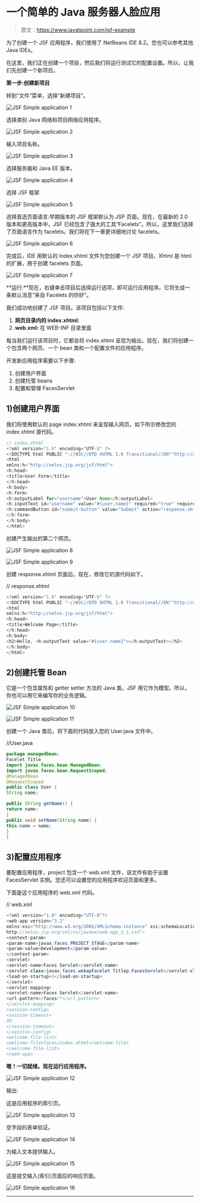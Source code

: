 # 一个简单的 Java 服务器人脸应用

> 原文：<https://www.javatpoint.com/jsf-example>

为了创建一个 JSF 应用程序，我们使用了 NetBeans IDE 8.2。您也可以参考其他 Java IDEs。

在这里，我们正在创建一个项目，然后我们将运行测试它的配置设置。所以，让我们先创建一个新项目。

**第一步:创建新项目**

转到“文件”菜单，选择“新建项目”。

![JSF Simple application 1](img/3884243e269826a11aa193efd3d402fc.png)

选择类别 Java 网络和项目网络应用程序。

![JSF Simple application 2](img/13bb1e10c68d62c8e22c48c249d0ffba.png)

输入项目名称。

![JSF Simple application 3](img/9cf9dd85ada03de39a6dd6cb1a42d8ca.png)

选择服务器和 Java EE 版本。

![JSF Simple application 4](img/e2b300f159ead20dc420a7941a149d0e.png)

选择 JSF 框架

![JSF Simple application 5](img/ffe085d338cc2e5fff2fb2351252beaf.png)

选择首选页面语言:早期版本的 JSF 框架默认为 JSP 页面。现在，在最新的 2.0 版本和更高版本中，JSF 已经包含了强大的工具“Facelets”。所以，这里我们选择了页面语言作为 facelets。我们将在下一章更详细地讨论 facelets。

![JSF Simple application 6](img/8b136d7bb4871c9105cfaf319b056748.png)

完成后，IDE 用默认的 Index.xhtml 文件为您创建一个 JSF 项目。Xhtml 是 html 的扩展，用于创建 facelets 页面。

![JSF Simple application 7](img/aa3e8bd21c2b43e1932248660e6d0dd7.png)

**运行:**现在，右键单击项目后选择运行选项，即可运行应用程序。它将生成一条默认消息“来自 Facelets 的你好”。

我们成功地创建了 JSF 项目。该项目包括以下文件:

1.  **网页目录内的 index.xhtml:**
2.  **web.xml:** 在 WEB-INF 目录里面

每当我们运行该项目时，它都会将 index.xhtml 呈现为输出。现在，我们将创建一个包含两个网页、一个 bean 类和一个配置文件的应用程序。

开发新应用程序需要以下步骤:

1.  创建用户界面
2.  创建托管 beans
3.  配置和管理 FacesServlet

## 1)创建用户界面

我们将使用默认的 page index.xhtml 来呈现输入网页。如下所示修改您的 index.xhtml 源代码。

```java
// index.xhtml
<?xml version='1.0' encoding='UTF-8' ?>
<!DOCTYPE html PUBLIC "-//W3C//DTD XHTML 1.0 Transitional//EN""http://www.w3.org/TR/xhtml1/DTD/xhtml1-transitional.dtd">
<html 
xmlns:h="http://xmlns.jcp.org/jsf/html">
<h:head>
<title>User Form</title>
</h:head>
<h:body>
<h:form>
<h:outputLabel for="username">User Name</h:outputLabel>
<h:inputText id="username" value="#{user.name}" required="true" requiredMessage="User Name is required" /><br/>
<h:commandButton id="submit-button" value="Submit" action="response.xhtml"/>
</h:form>
</h:body>
</html>

```

创建产生输出的第二个网页。

![JSF Simple application 8](img/e1c80017e9ac2114ef83e0a93ed93c81.png)

![JSF Simple application 9](img/23c51662a2cddfa201639363f0a8596c.png)

创建 response.xhtml 页面后。现在，修改它的源代码如下。

// response.xhtml

```java
<?xml version='1.0' encoding='UTF-8' ?>
<!DOCTYPE html PUBLIC "-//W3C//DTD XHTML 1.0 Transitional//EN""http://www.w3.org/TR/xhtml1/DTD/xhtml1-transitional.dtd">
<html 
xmlns:h="http://xmlns.jcp.org/jsf/html">
<h:head>
<title>Welcome Page</title>
</h:head>
<h:body>
<h2>Hello, <h:outputText value="#{user.name}"></h:outputText></h2>
</h:body>
</html>

```

## 2)创建托管 Bean

它是一个包含属性和 getter setter 方法的 Java 类。JSF 用它作为模型。所以，你也可以用它来编写你的业务逻辑。

![JSF Simple application 10](img/4f057fe06928e8499d089c7ed870002d.png)

![JSF Simple application 11](img/85d8c04bc020cbee487c49d198a48a03.png)

创建一个 Java 类后，将下面的代码放入您的 User.java 文件中。

//User.java

```java
package managedbean;
Facelet Title
import javax.faces.bean.ManagedBean;
import javax.faces.bean.RequestScoped;
@ManagedBean
@RequestScoped
public class User {
String name;

public String getName() {
return name;
}
public void setName(String name) {
this.name = name;
}
}

```

## 3)配置应用程序

要配置应用程序，project 包含一个 web.xml 文件，该文件有助于设置 FacesServlet 实例。您还可以设置您的应用程序欢迎页面和更多。

下面是这个应用程序的 web.xml 代码。

// web.xml

```java
<?xml version="1.0" encoding="UTF-8"?>
<web-app version="3.1"  
xmlns:xsi="http://www.w3.org/2001/XMLSchema-instance" xsi:schemaLocation="http://xmlns.jcp.org/xml/ns/javaee 
http://xmlns.jcp.org/xml/ns/javaee/web-app_3_1.xsd">
<context-param>
<param-name>javax.faces.PROJECT_STAGE</param-name>
<param-value>Development</param-value>
</context-param>
<servlet>
<servlet-name>Faces Servlet</servlet-name>
<servlet-class>javax.faces.webapFacelet Titlep.FacesServlet</servlet-class>
<load-on-startup>1</load-on-startup>
</servlet>
<servlet-mapping>
<servlet-name>Faces Servlet</servlet-name>
<url-pattern>/faces/*</url-pattern>
</servlet-mapping>
<session-config>
<session-timeout>
30
</session-timeout>
</session-config>
<welcome-file-list>
<welcome-file>faces/index.xhtml</welcome-file>
</welcome-file-list>
</web-app>

```

**嗯！一切就绪。现在运行应用程序。**

![JSF Simple application 12](img/3e3834532a2c8dfbf5f84b697b74df21.png)

输出:

这是应用程序的索引页。

![JSF Simple application 13](img/39ed1e4ff70e54ac78988ea78110cb3f.png)

空字段的表单验证。

![JSF Simple application 14](img/2de56ca7b826ead927a669d27706fff4.png)

为输入文本提供输入。

![JSF Simple application 15](img/ef665a412545992525864f8afcaeee62.png)

这是提交输入(索引)页面后的响应页面。

![JSF Simple application 16](img/967ecd846d3c93d83968eb72fbc39a7d.png)

* * *